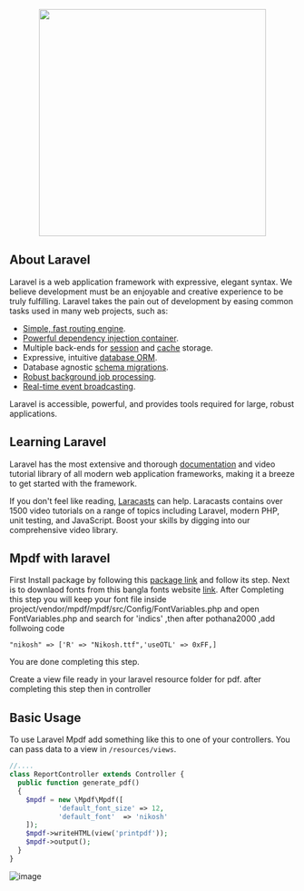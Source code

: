 <p align="center"><a href="https://laravel.com" target="_blank"><img src="https://raw.githubusercontent.com/laravel/art/master/logo-lockup/5%20SVG/2%20CMYK/1%20Full%20Color/laravel-logolockup-cmyk-red.svg" width="400"></a></p>

## About Laravel

Laravel is a web application framework with expressive, elegant syntax. We believe development must be an enjoyable and creative experience to be truly fulfilling. Laravel takes the pain out of development by easing common tasks used in many web projects, such as:

- [Simple, fast routing engine](https://laravel.com/docs/routing).
- [Powerful dependency injection container](https://laravel.com/docs/container).
- Multiple back-ends for [session](https://laravel.com/docs/session) and [cache](https://laravel.com/docs/cache) storage.
- Expressive, intuitive [database ORM](https://laravel.com/docs/eloquent).
- Database agnostic [schema migrations](https://laravel.com/docs/migrations).
- [Robust background job processing](https://laravel.com/docs/queues).
- [Real-time event broadcasting](https://laravel.com/docs/broadcasting).

Laravel is accessible, powerful, and provides tools required for large, robust applications.

## Learning Laravel

Laravel has the most extensive and thorough [documentation](https://laravel.com/docs) and video tutorial library of all modern web application frameworks, making it a breeze to get started with the framework.

If you don't feel like reading, [Laracasts](https://laracasts.com) can help. Laracasts contains over 1500 video tutorials on a range of topics including Laravel, modern PHP, unit testing, and JavaScript. Boost your skills by digging into our comprehensive video library.

## Mpdf with laravel

First Install package by following this [package link](https://packagist.org/packages/carlos-meneses/laravel-mpdf) and follow its step. Next is to downlaod fonts from this bangla fonts website [link](https://www.omicronlab.com/bangla-fonts.html). After Completing this step you will keep your font file inside project/vendor/mpdf/mpdf/src/Config/FontVariables.php and open FontVariables.php and search for 'indics' ,then after pothana2000 ,add follwoing code 
```
"nikosh" => ['R' => "Nikosh.ttf",'useOTL' => 0xFF,]

```
You are done completing this step. 

Create a view file ready in your laravel resource folder for pdf. after completing this step then in controller 

## Basic Usage

To use Laravel Mpdf add something like this to one of your controllers. You can pass data to a view in `/resources/views`.

```php
//....
class ReportController extends Controller {
  public function generate_pdf()
  {
    $mpdf = new \Mpdf\Mpdf([
            'default_font_size' => 12,
    		'default_font'	=> 'nikosh'
    ]);
    $mpdf->writeHTML(view('printpdf'));
    $mpdf->output();
  }
}
```
![image](https://user-images.githubusercontent.com/7622577/182757879-5cc44238-4aee-4cc8-871e-f67bca0cc606.png)


